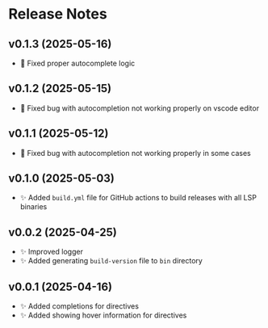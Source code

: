 # Release Notes

## v0.1.3 (2025-05-16)
- 🐛 Fixed proper autocomplete logic

## v0.1.2 (2025-05-15)
- 🐛 Fixed bug with autocompletion not working properly on vscode editor

## v0.1.1 (2025-05-12)
- 🐛 Fixed bug with autocompletion not working properly in some cases

## v0.1.0 (2025-05-03)
- ✨ Added `build.yml` file for GitHub actions to build releases with all LSP binaries

## v0.0.2 (2025-04-25)
- ✨ Improved logger
- ✨ Added generating `build-version` file to `bin` directory

## v0.0.1 (2025-04-16)
- ✨ Added completions for directives
- ✨ Added showing hover information for directives

